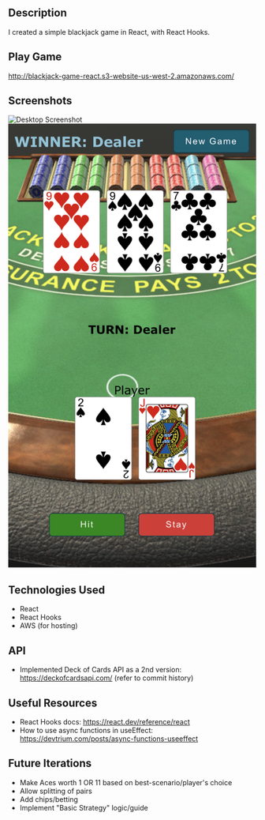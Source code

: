 ## Description
I created a simple blackjack game in React, with React Hooks.

## Play Game
http://blackjack-game-react.s3-website-us-west-2.amazonaws.com/

## Screenshots
![Desktop Screenshot](https://github.com/hlhartley/blackjack/blob/main/blackjack-desktop.png)
![Mobile Screenshot](https://github.com/hlhartley/blackjack/blob/main/blackjack-mobile.png)

## Technologies Used
- React
- React Hooks
- AWS (for hosting)

## API
- Implemented Deck of Cards API as a 2nd version: https://deckofcardsapi.com/ (refer to commit history)

## Useful Resources
- React Hooks docs: https://react.dev/reference/react
- How to use async functions in useEffect: https://devtrium.com/posts/async-functions-useeffect

## Future Iterations
- Make Aces worth 1 OR 11 based on best-scenario/player's choice
- Allow splitting of pairs
- Add chips/betting
- Implement "Basic Strategy" logic/guide
